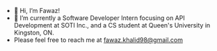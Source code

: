 - 👋 Hi, I’m Fawaz!
- 👀 I’m currently a Software Developer Intern focusing on API Development at SOTI Inc., and a CS student at Queen's University in Kingston, ON.
- Please feel free to reach me at fawaz.khalid98@gmail.com
